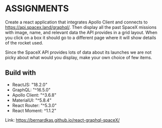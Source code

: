 # ASSIGNMENTS

Create a react application that integrates Apollo Client and connects to https://api.spacex.land/graphql/. Then display all the past SpaceX missions with image, name, and relevant data the API provides in a grid layout. When you click on a box it should go to a different page where it will show details of the rocket used.

Since the SpaceX API provides lots of data about its launches we are not picky about what would you display, make your own choice of few items.

## Build with

- ReactJS: "18.2.0"
- GraphQL: "^16.5.0"
- Apollo Client: "^3.6.8"
- MaterialUI: "^5.8.4"
- React Router: "^5.3.0"
- React Moment: ^1.1.2"


Link: https://bernardkas.github.io/react-graphql-spaceX/

